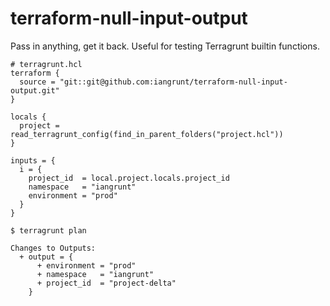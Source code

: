 # terraform-null-input-output

Pass in anything, get it back. Useful for testing Terragrunt builtin functions.

```
# terragrunt.hcl
terraform {
  source = "git::git@github.com:iangrunt/terraform-null-input-output.git"
}

locals {
  project = read_terragrunt_config(find_in_parent_folders("project.hcl"))
}

inputs = {
  i = {
    project_id  = local.project.locals.project_id
    namespace   = "iangrunt"
    environment = "prod"
  }
}

```

```
$ terragrunt plan

Changes to Outputs:
  + output = {
      + environment = "prod"
      + namespace   = "iangrunt"
      + project_id  = "project-delta"
    }
```

<!-- BEGIN_TF_DOCS -->

<!-- END_TF_DOCS -->
